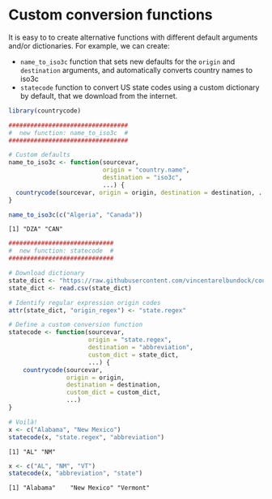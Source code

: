 

# Custom conversion functions

It is easy to to create alternative functions with different default
arguments and/or dictionaries. For example, we can create:

-   `name_to_iso3c` function that sets new defaults for the `origin` and
    `destination` arguments, and automatically converts country names to
    iso3c
-   `statecode` function to convert US state codes using a custom
    dictionary by default, that we download from the internet.

``` r
library(countrycode)

#################################
#  new function: name_to_iso3c  #
#################################

# Custom defaults
name_to_iso3c <- function(sourcevar,
                          origin = "country.name",
                          destination = "iso3c",
                          ...) {
  countrycode(sourcevar, origin = origin, destination = destination, ...)
}

name_to_iso3c(c("Algeria", "Canada"))
```

    [1] "DZA" "CAN"

``` r
#############################
#  new function: statecode  #
#############################

# Download dictionary
state_dict <- "https://raw.githubusercontent.com/vincentarelbundock/countrycode/main/data/custom_dictionaries/data_us_states.csv"
state_dict <- read.csv(state_dict)

# Identify regular expression origin codes
attr(state_dict, "origin_regex") <- "state.regex"

# Define a custom conversion function
statecode <- function(sourcevar,
                      origin = "state.regex",
                      destination = "abbreviation",
                      custom_dict = state_dict,
                      ...) {
    countrycode(sourcevar,
                origin = origin,
                destination = destination,
                custom_dict = custom_dict,
                ...)
}

# Voilà!
x <- c("Alabama", "New Mexico")
statecode(x, "state.regex", "abbreviation")
```

    [1] "AL" "NM"

``` r
x <- c("AL", "NM", "VT")
statecode(x, "abbreviation", "state")
```

    [1] "Alabama"    "New Mexico" "Vermont"   
